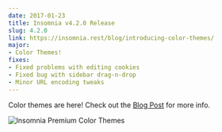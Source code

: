 ```yaml
---
date: 2017-01-23
title: Insomnia v4.2.0 Release
slug: 4.2.0
link: https://insomnia.rest/blog/introducing-color-themes/
major:
- Color Themes!
fixes:
- Fixed problems with editing cookies
- Fixed bug with sidebar drag-n-drop
- Minor URL encoding tweaks
---
```


Color themes are here! Check out the [Blog Post](/blog/introducing-color-themes/) for more info.

<img alt="Insomnia Premium Color Themes" src="/images/blog/premium-themes.png" style="max-width: 85%"/>
